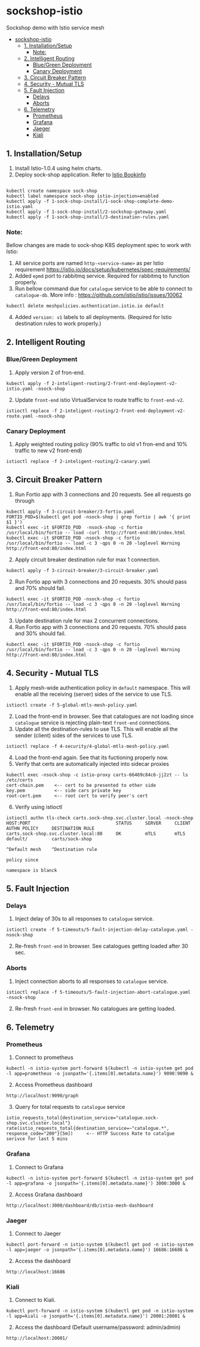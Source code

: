 # sockshop-istio
Sockshop demo with Istio service mesh

- [sockshop-istio](#sockshop-istio)
  * [1. Installation/Setup](#1-installation-setup)
    + [Note:](#note-)
  * [2. Intelligent Routing](#2-intelligent-routing)
    + [Blue/Green Deployment](#blue-green-deployment)
    + [Canary Deployment](#canary-deployment)
  * [3. Circuit Breaker Pattern](#3-circuit-breaker-pattern)
  * [4. Security - Mutual TLS](#4-security---mutual-tls)
  * [5. Fault Injection](#5-fault-injection)
    + [Delays](#delays)
    + [Aborts](#aborts)
  * [6. Telemetry](#6-telemetry)
    + [Prometheus](#prometheus)
    + [Grafana](#grafana)
    + [Jaeger](#jaeger)
    + [Kiali](#kiali)

## 1. Installation/Setup                                                                                                                                 

1. Install Istio-1.0.4 using helm charts.
2. Deploy sock-shop application.
Refer to [Istio Bookinfo](https://istio.io/latest/docs/examples/bookinfo/)

```                                                                             
                                        
kubectl create namespace sock-shop
kubectl label namespace sock-shop istio-injection=enabled
kubectl apply -f 1-sock-shop-install/1-sock-shop-complete-demo-istio.yaml
kubectl apply -f 1-sock-shop-install/2-sockshop-gateway.yaml
kubectl apply -f 1-sock-shop-install/3-destination-rules.yaml
```

### Note:
Bellow changes are made to sock-shop K8S deployment spec to work with Istio:

1. All service ports are named `http-<service-name>` as per Istio requirement https://istio.io/docs/setup/kubernetes/spec-requirements/
2. Added `epmd` port to rabbitmq service. Required for rabbitmq to function properly. 
3. Run bellow command due for `catalogue` service to be able to connect to `catalogue-db`. More info : https://github.com/istio/istio/issues/10062

```                                                                                                                     
kubectl delete meshpolicies.authentication.istio.io default
```
4. Added `version: v1` labels to all deployments. (Required for Istio destination rules to work properly.)

## 2. Intelligent Routing 
### Blue/Green Deployment
1. Apply version 2 of fron-end.
```
kubectl apply -f 2-inteligent-routing/2-front-end-deployment-v2-istio.yaml -nsock-shop
```
2. Update `front-end` istio VirtualService to route traffic to `front-end-v2`.
```
istioctl replace -f 2-inteligent-routing/2-front-end-deployment-v2-route.yaml -nsock-shop
```
### Canary Deployment
1. Apply weighted routing policy (90% traffic to old v1 fron-end and 10% traffic to new v2 front-end)
```
istioctl replace -f 2-inteligent-routing/2-canary.yaml
```

## 3. Circuit Breaker Pattern

1. Run Fortio app with 3 connections and 20 requests. See all requests go through
```
kubectl apply -f 3-circuit-breaker/3-fortio.yaml
FORTIO_POD=$(kubectl get pod -nsock-shop | grep fortio | awk '{ print $1 }')
kubectl exec -it $FORTIO_POD  -nsock-shop -c fortio /usr/local/bin/fortio -- load -curl  http://front-end:80/index.html
kubectl exec -it $FORTIO_POD -nsock-shop -c fortio /usr/local/bin/fortio -- load -c 3 -qps 0 -n 20 -loglevel Warning http://front-end:80/index.html
```
2. Apply circuit breaker destination rule for max 1 connection.
```
kubectl apply -f 3-circuit-breaker/3-circuit-breaker.yaml
```
2. Run Fortio app with 3 connections and 20 requests. 30% should pass and 70% should fail.
```
kubectl exec -it $FORTIO_POD -nsock-shop -c fortio /usr/local/bin/fortio -- load -c 3 -qps 0 -n 20 -loglevel Warning http://front-end:80/index.html
```
3. Update destination rule for max 2 concurrent connections.
4. Run Fortio app with 3 connections and 20 requests. 70% should pass and 30% should fail.
```
kubectl exec -it $FORTIO_POD -nsock-shop -c fortio /usr/local/bin/fortio -- load -c 3 -qps 0 -n 20 -loglevel Warning http://front-end:80/index.html
```
  
## 4. Security - Mutual TLS

1. Apply mesh-wide authentication policy in `default` namespace. This will enable all the receiving (server) sides of the service to use TLS.
```
istioctl create -f 5-global-mtls-mesh-policy.yaml
```
2. Load the front-end in browser. See that catalogues are not loading since `catalogue` service is rejecting plain-text `front-end` connections.
3. Update all the destination-rules to use TLS. This will enable all the sender (client) sides of the services to use TLS.
```
istioctl replace -f 4-security/4-global-mtls-mesh-policy.yaml
```
4. Load the front-end again. See that its fuctioning properly now.
5. Verify that certs are automatically injected into sidecar proxies
```
kubectl exec -nsock-shop -c istio-proxy carts-66469c84c6-jj2zt -- ls /etc/certs
cert-chain.pem    <-- cert to be presented to other side   
key.pem           <-- side cars private key
root-cert.pem     <-- root cert to verify peer's cert
```
6. Verify using istioctl
```
istioctl authn tls-check carts.sock-shop.svc.cluster.local -nsock-shop
HOST:PORT                                STATUS     SERVER     CLIENT     AUTHN POLICY     DESTINATION RULE
carts.sock-shop.svc.cluster.local:80     OK         mTLS       mTLS       default/         carts/sock-shop
                                                                          ^Default mesh    ^Destination rule
                                                                          policy since
                                                                          namespace is blanck
```
## 5. Fault Injection
### Delays
1. Inject delay of 30s to all responses to `catalogue` service.
```
istioctl create -f 5-timeouts/5-fault-injection-delay-catalogue.yaml -nsock-shop
```
2. Re-fresh `front-end` in browser. See catalogues getting loaded after 30 sec.

### Aborts
1. Inject connection aborts to all responses to `catalogue` service.
```
istioctl replace -f 5-timeouts/5-fault-injection-abort-catalogue.yaml -nsock-shop
```
2. Re-fresh `front-end` in browser. No catalogues are getting loaded.

## 6. Telemetry

### Prometheus
1. Connect to prometheus
```
kubectl -n istio-system port-forward $(kubectl -n istio-system get pod -l app=prometheus -o jsonpath='{.items[0].metadata.name}') 9090:9090 &
```
2. Access Prometheus dashboard
```
http://localhost:9090/graph
```
3. Query for total requests to `catalogue` service
```
istio_requests_total{destination_service="catalogue.sock-shop.svc.cluster.local"}
rate(istio_requests_total{destination_service=~"catalogue.*", response_code="200"}[5m])     <-- HTTP Success Rate to catalgue serivce for last 5 mins
```
### Grafana
1. Connect to Grafana
```
kubectl -n istio-system port-forward $(kubectl -n istio-system get pod -l app=grafana -o jsonpath='{.items[0].metadata.name}') 3000:3000 &
```
2. Access Grafana dashboard
```
http://localhost:3000/dashboard/db/istio-mesh-dashboard 
```

### Jaeger
1. Connect to Jaeger
```
kubectl port-forward -n istio-system $(kubectl get pod -n istio-system -l app=jaeger -o jsonpath='{.items[0].metadata.name}') 16686:16686 &
```

2. Access the dashboard
```
http://localhost:16686
```

### Kiali
1. Connect to Kiali.
```
kubectl port-forward -n istio-system $(kubectl get pod -n istio-system -l app=kiali -o jsonpath='{.items[0].metadata.name}') 20001:20001 &
```
2. Access the dashboard (Default username/password: admin/admin)
```
http://localhost:20001/
```
